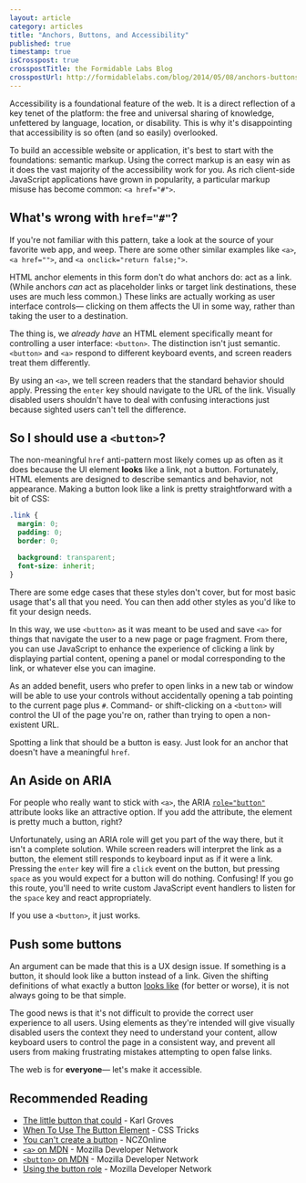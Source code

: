 ```yaml
---
layout: article
category: articles
title: "Anchors, Buttons, and Accessibility"
published: true
timestamp: true
isCrosspost: true
crosspostTitle: the Formidable Labs Blog
crosspostUrl: http://formidablelabs.com/blog/2014/05/08/anchors-buttons-and-accessibility/
---
```


Accessibility is a foundational feature of the web. It is a direct reflection of a key tenet of the platform: the free and universal sharing of knowledge, unfettered by language, location, or disability. This is why it's disappointing that accessibility is so often (and so easily) overlooked.

To build an accessible website or application, it's best to start with the foundations: semantic markup. Using the correct markup is an easy win as it does the vast majority of the accessibility work for you. As rich client-side JavaScript applications have grown in popularity, a particular markup misuse has become common: `<a href="#">`.

## What's wrong with `href="#"`?

If you're not familiar with this pattern, take a look at the source of your favorite web app, and weep. There are some other similar examples like `<a>`, `<a href="">`, and `<a onclick="return false;">`.

HTML anchor elements in this form don't do what anchors do: act as a link. (While anchors *can* act as placeholder links or target link destinations, these uses are much less common.) These links are actually working as user interface controls&mdash; clicking on them affects the UI in some way, rather than taking the user to a destination.

The thing is, we *already have* an HTML element specifically meant for controlling a user interface: `<button>`. The distinction isn't just semantic. `<button>` and `<a>` respond to different keyboard events, and screen readers treat them differently.

By using an `<a>`, we tell screen readers that the standard behavior should apply. Pressing the `enter` key should navigate to the URL of the link. Visually disabled users shouldn't have to deal with confusing interactions just because sighted users can't tell the difference.

## So I should use a `<button>`?

The non-meaningful `href` anti-pattern most likely comes up as often as it does because the  UI element **looks** like a link, not a button. Fortunately, HTML elements are designed to describe semantics and behavior, not appearance. Making a button look like a link is pretty straightforward with a bit of CSS:

```css
.link {
  margin: 0;
  padding: 0;
  border: 0;

  background: transparent;
  font-size: inherit;
}
```

There are some edge cases that these styles don't cover, but for most basic usage that's all that you need. You can then add other styles as you'd like to fit your design needs.

In this way, we use `<button>` as it was meant to be used and save `<a>` for things that navigate the user to a new page or page fragment. From there, you can use JavaScript to enhance the experience of clicking a link by displaying partial content, opening a panel or modal corresponding to the link, or whatever else you can imagine.

As an added benefit, users who prefer to open links in a new tab or window will be able to use your controls without accidentally opening a tab pointing to the current page plus `#`. Command- or shift-clicking on a `<button>` will control the UI of the page you're on, rather than trying to open a non-existent URL.

Spotting a link that should be a button is easy. Just look for an anchor that doesn't have a meaningful `href`.

## An Aside on ARIA

For people who really want to stick with `<a>`, the ARIA [`role="button"`](https://developer.mozilla.org/en-US/docs/Web/Accessibility/ARIA/ARIA_Techniques/Using_the_button_role) attribute looks like an attractive option. If you add the attribute, the element is pretty much a button, right?

Unfortunately, using an ARIA role will get you part of the way there, but it isn't a complete solution. While screen readers will interpret the link as a button, the element still responds to keyboard input as if it were a link. Pressing the `enter` key will fire a `click` event on the button, but pressing `space` as you would expect for a button will do nothing. Confusing! If you go this route, you'll need to write custom JavaScript event handlers to listen for the `space` key and react appropriately.

If you use a `<button>`, it just works.

## Push some buttons

An argument can be made that this is a UX design issue. If something is a button, it should look like a button instead of a link. Given the shifting definitions of what exactly a button [looks like](https://www.apple.com/ios/design/) (for better or worse), it is not always going to be that simple.

The good news is that it's not difficult to provide the correct user experience to all users. Using elements as they're intended will give visually disabled users the context they need to understand your content, allow keyboard users to control the page in a consistent way, and prevent all users from making frustrating mistakes attempting to open false links.

The web is for **everyone**&mdash; let's make it accessible.

## Recommended Reading

- [The little button that could](http://www.karlgroves.com/2014/05/02/the-little-button-that-could/) - Karl Groves
- [When To Use The Button Element](http://css-tricks.com/use-button-element/) - CSS Tricks
- [You can't create a button](http://www.nczonline.net/blog/2013/01/29/you-cant-create-a-button/) - NCZOnline
- [`<a>` on MDN](https://developer.mozilla.org/en-US/docs/Web/HTML/Element/a) - Mozilla Developer Network
- [`<button>` on MDN](https://developer.mozilla.org/en-US/docs/Web/HTML/Element/button) - Mozilla Developer Network
- [Using the button role](https://developer.mozilla.org/en-US/docs/Web/Accessibility/ARIA/ARIA_Techniques/Using_the_button_role) - Mozilla Developer Network
